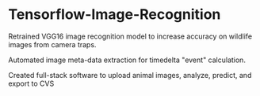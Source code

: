 # Tensorflow-Image-Recognition

Retrained VGG16 image recognition model to increase accuracy on wildlife images from camera traps.

Automated image meta-data extraction for timedelta "event" calculation.

Created full-stack software to upload animal images, analyze, predict, and export to CVS
